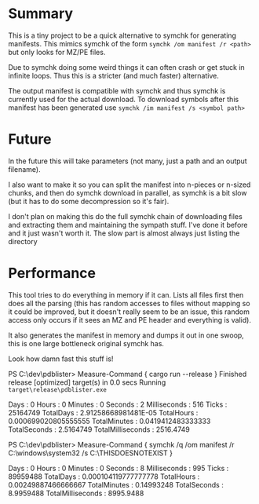 # Summary

This is a tiny project to be a quick alternative to symchk for generating
manifests. This mimics symchk of the form `symchk /om manifest /r <path>`
but only looks for MZ/PE files.

Due to symchk doing some weird things it can often crash or get stuck in
infinite loops. Thus this is a stricter (and much faster) alternative.

The output manifest is compatible with symchk and thus symchk is currently
used for the actual download. To download symbols after this manifest
has been generated use `symchk /im manifest /s <symbol path>`

# Future

In the future this will take parameters (not many, just a path and an output
filename).

I also want to make it so you can split the manifest into n-pieces or n-sized
chunks, and then do symchk download in parallel, as symchk is a bit slow
(but it has to do some decompression so it's fair).

I don't plan on making this do the full symchk chain of downloading files and
extracting them and maintaining the sympath stuff. I've done it before and it
just wasn't worth it. The slow part is almost always just listing the directory

# Performance

This tool tries to do everything in memory if it can. Lists all files first
then does all the parsing (this has random accesses to files without mapping so
it could be improved, but it doesn't really seem to be an issue, this random
access only occurs if it sees an MZ and PE header and everything is valid).

It also generates the manifest in memory and dumps it out in one swoop, this is
one large bottleneck original symchk has.

Look how damn fast this stuff is!

PS C:\dev\pdblister> Measure-Command { cargo run --release }
    Finished release [optimized] target(s) in 0.0 secs
     Running `target\release\pdblister.exe`


Days              : 0
Hours             : 0
Minutes           : 0
Seconds           : 2
Milliseconds      : 516
Ticks             : 25164749
TotalDays         : 2.91258668981481E-05
TotalHours        : 0.000699020805555555
TotalMinutes      : 0.0419412483333333
TotalSeconds      : 2.5164749
TotalMilliseconds : 2516.4749



PS C:\dev\pdblister> Measure-Command { symchk /q /om manifest /r C:\windows\system32 /s C:\THISDOESNOTEXIST }


Days              : 0
Hours             : 0
Minutes           : 0
Seconds           : 8
Milliseconds      : 995
Ticks             : 89959488
TotalDays         : 0.000104119777777778
TotalHours        : 0.00249887466666667
TotalMinutes      : 0.14993248
TotalSeconds      : 8.9959488
TotalMilliseconds : 8995.9488


